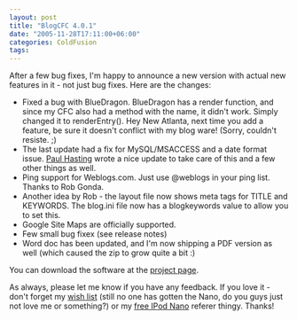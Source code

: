 ```yaml
---
layout: post
title: "BlogCFC 4.0.1"
date: "2005-11-28T17:11:00+06:00"
categories: ColdFusion 
tags: 
---
```


After a few bug fixes, I'm happy to announce a new version with actual new features in it - not just bug fixes. Here are the changes:

<ul>
<li>Fixed a bug with BlueDragon. BlueDragon has a render function, and since my CFC also had a method with the name, it didn't work. Simply changed it to renderEntry(). Hey New Atlanta, next time you add a feature, be sure it doesn't conflict with my blog ware! (Sorry, couldn't resiste. ;)
<li>The last update had a fix for MySQL/MSACCESS and a date format issue. <a href="http://www.sustainablegis.com/blog/cfg11n/">Paul Hasting</a> wrote a nice update to take care of this and a few other things as well.
<li>Ping support for Weblogs.com. Just use @weblogs in your ping list. Thanks to Rob Gonda.
<li>Another idea by Rob - the layout file now shows meta tags for TITLE and KEYWORDS. The blog.ini file now has a blogkeywords value to allow you to set this.
<li>Google Site Maps are officially supported.
<li>Few small bug fixex (see release notes)
<li>Word doc has been updated, and I'm now shipping a PDF version as well (which caused the zip to grow quite a bit :)
</ul>

You can download the software at the <a href="http://ray.camdenfamily.com/projects/blogcfc">project page</a>.

As always, please let me know if you have any feedback. If you love it - don't forget my <a href="http://www.amazon.com/o/registry/2TCL1D08EZEYE">wish list</a> (still no one has gotten the Nano, do you guys just not love me or something?) or my <a href="http://ipodnanos.freepay.com/?r=22637619">free IPod Nano</a> referer thingy. Thanks!